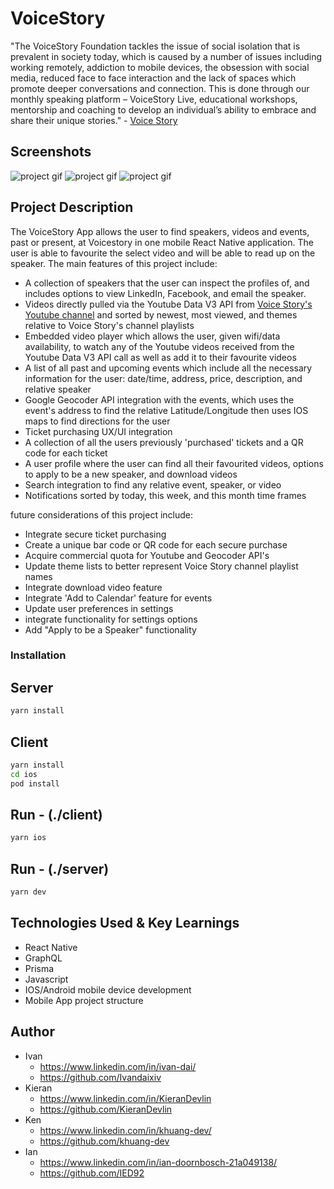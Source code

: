# VoiceStory

"The VoiceStory Foundation tackles the issue of social isolation that is prevalent in society today, which is caused by a number of issues including working remotely, addiction to mobile devices, the obsession with social media, reduced face to face interaction and the lack of spaces which promote deeper conversations and connection.
This is done through our monthly speaking platform – VoiceStory Live, educational workshops, mentorship and coaching to develop an individual’s ability to embrace and share their unique stories."
\- [Voice Story](https://www.voicestory.ca/)

## Screenshots

![project gif](./screenshots/part-1.gif)
![project gif](./screenshots/part-2.gif)
![project gif](./screenshots/part-3.gif)

## Project Description

The VoiceStory App allows the user to find speakers, videos and events, past or present, at Voicestory in one mobile React Native application. The user is able to favourite the select video and will be able to read up on the speaker. The main features of this project include:

- A collection of speakers that the user can inspect the profiles of, and includes options to view LinkedIn, Facebook, and email the speaker.
- Videos directly pulled via the Youtube Data V3 API from [Voice Story's Youtube channel](https://www.youtube.com/voiceStory) and sorted by newest, most viewed, and themes relative to Voice Story's channel playlists
- Embedded video player which allows the user, given wifi/data availability, to watch any of the Youtube videos received from the Youtube Data V3 API call as well as add it to their favourite videos
- A list of all past and upcoming events which include all the necessary information for the user: date/time, address, price, description, and relative speaker
- Google Geocoder API integration with the events, which uses the event's address to find the relative Latitude/Longitude then uses IOS maps to find directions for the user
- Ticket purchasing UX/UI integration
- A collection of all the users previously 'purchased' tickets and a QR code for each ticket
- A user profile where the user can find all their favourited videos, options to apply to be a new speaker, and download videos
- Search integration to find any relative event, speaker, or video
- Notifications sorted by today, this week, and this month time frames

future considerations of this project include:

- Integrate secure ticket purchasing
- Create a unique bar code or QR code for each secure purchase
- Acquire commercial quota for Youtube and Geocoder API's
- Update theme lists to better represent Voice Story channel playlist names
- Integrate download video feature
- Integrate 'Add to Calendar' feature for events
- Update user preferences in settings
- integrate functionality for settings options
- Add "Apply to be a Speaker" functionality

### Installation

## Server

```bash
yarn install
```

## Client

```bash
yarn install
cd ios
pod install
```

## Run - (./client)

```bash
yarn ios
```

## Run - (./server)

```bash
yarn dev
```

## Technologies Used & Key Learnings

- React Native
- GraphQL
- Prisma
- Javascript
- IOS/Android mobile device development
- Mobile App project structure

## Author

- Ivan
  - https://www.linkedin.com/in/ivan-dai/
  - https://github.com/Ivandaixiv
- Kieran
  - https://www.linkedin.com/in/KieranDevlin
  - https://github.com/KieranDevlin
- Ken
  - https://www.linkedin.com/in/khuang-dev/
  - https://github.com/khuang-dev
- Ian
  - https://www.linkedin.com/in/ian-doornbosch-21a049138/
  - https://github.com/IED92
